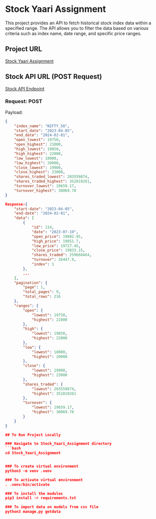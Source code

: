 # Stock Yaari Assignment

This project provides an API to fetch historical stock index data within a specified range. The API allows you to filter the data based on various criteria such as index name, date range, and specific price ranges.

## Project URL
[Stock Yaari Assignment](https://yashkarki.pythonanywhere.com/)

## Stock API URL (POST Request)
[Stock API Endpoint](https://yashkarki.pythonanywhere.com/api/stock_index)

### Request: POST
Payload:
```json
{
    "index_name": "NIFTY_50",
    "start_date": "2023-04-05",
    "end_date": "2024-02-01",
    "open_lowest": 19750,
    "open_highest": 21000,
    "high_lowest": 19850,
    "high_highest": 22000,
    "low_lowest": 18000,
    "low_highest": 20000,
    "close_lowest": 19900,
    "close_highest": 23000,
    "shares_traded_lowest": 203559874,
    "shares_traded_highest": 352810261,
    "turnover_lowest": 19659.17,
    "turnover_highest": 30069.78
}

Response:{
    "start-date": "2023-04-05",
    "end-date": "2024-02-01",
    "data": [
        {
            "id": 114,
            "date": "2023-07-19",
            "open_price": 19802.95,
            "high_price": 19851.7,
            "low_price": 19727.45,
            "close_price": 19833.15,
            "shares_traded": 259660464,
            "turnover": 26447.9,
            "index": 1
        },
        ...
    ],
    "pagination": {
        "page": 1,
        "total_pages": 9,
        "total_rows": 216
    },
    "ranges": {
        "open": {
            "lowest": 19750,
            "highest": 21000
        },
        "high": {
            "lowest": 19850,
            "highest": 22000
        },
        "low": {
            "lowest": 18000,
            "highest": 20000
        },
        "close": {
            "lowest": 19900,
            "highest": 23000
        },
        "shares_traded": {
            "lowest": 203559874,
            "highest": 352810261
        },
        "turnover": {
            "lowest": 19659.17,
            "highest": 30069.78
        }
    }
}

## To Run Project Locally

### Navigate to Stock_Yaari_Assignment directory
```bash
cd Stock_Yaari_Assignment


### To create virtual environment 
python3 -m venv .venv

### To activate virtual environment
. .venv/bin/activate

### To install the modules
pip3 install -r requirements.txt

### To import data on models from csv file 
python3 manage.py getdata